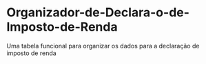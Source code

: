 # Organizador-de-Declara-o-de-Imposto-de-Renda
Uma tabela funcional para organizar os dados para a declaração de imposto de renda
